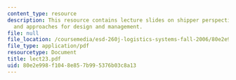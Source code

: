 ```yaml
---
content_type: resource
description: This resource contains lecture slides on shipper perspective ? strategies
  and approaches for design and management.
file: null
file_location: /coursemedia/esd-260j-logistics-systems-fall-2006/80e2e998f1048e857b995376b03c8a13_lect23.pdf
file_type: application/pdf
resourcetype: Document
title: lect23.pdf
uid: 80e2e998-f104-8e85-7b99-5376b03c8a13
---
```

